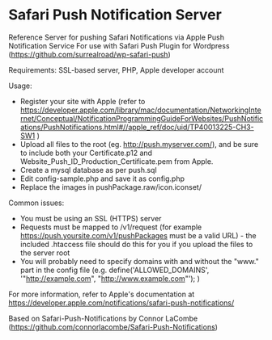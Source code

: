 Safari Push Notification Server
===============================

Reference Server for pushing Safari Notifications via Apple Push Notification Service
For use with Safari Push Plugin for Wordpress (https://github.com/surrealroad/wp-safari-push)

Requirements:
SSL-based server, PHP, Apple developer account

Usage:
 - Register your site with Apple (refer to https://developer.apple.com/library/mac/documentation/NetworkingInternet/Conceptual/NotificationProgrammingGuideForWebsites/PushNotifications/PushNotifications.html#//apple_ref/doc/uid/TP40013225-CH3-SW1 )
 - Upload all files to the root (eg. http://push.myserver.com/), and be sure to include both your Certificate.p12 and Website_Push_ID_Production_Certificate.pem from Apple.
 - Create a mysql database as per push.sql
 - Edit config-sample.php and save it as config.php
 - Replace the images in pushPackage.raw/icon.iconset/
 
Common issues:
 - You must be using an SSL (HTTPS) server
 - Requests must be mapped to /v1/request (for example https://push.yoursite.com/v1/pushPackages must be a valid URL) - the included .htaccess file should do this for you if you upload the files to the server root
 - You will probably need to specify domains with and without the "www." part in the config file (e.g. define('ALLOWED_DOMAINS', '"http://example.com", "http://www.example.com"'); )

For more information, refer to Apple's documentation at https://developer.apple.com/notifications/safari-push-notifications/

Based on Safari-Push-Notifications by Connor LaCombe (https://github.com/connorlacombe/Safari-Push-Notifications)